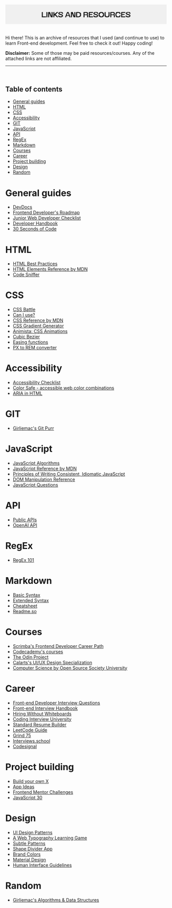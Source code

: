 <br>

<div align="center">
<img src="./img_header.png" alt="Links and resources">
</div>

<br>

Hi there! This is an archive of resources that I used (and continue to use) to learn Front-end development. Feel free to check it out! Happy coding!

**Disclaimer:** Some of those may be paid resources/courses. Any of the attached links are not affiliated.

---

<br>

## Table of contents

- [General guides](#general-guides)
- [HTML](#html)
- [CSS](#css)
- [Accessibility](#accessibility)
- [GIT](#git)
- [JavaScript](#javascript)
- [API](#api)
- [RegEx](#regex)
- [Markdown](#markdown)
- [Courses](#courses)
- [Career](#career)
- [Project building](#project-building)
- [Design](#design)
- [Random](#random)

# General guides

- [DevDocs](https://devdocs.io/)
- [Frontend Developer's Roadmap](https://roadmap.sh/frontend)
- [Junior Web Developer Checklist](https://different-marmoset-f7b.notion.site/Junior-Web-Developer-Checklist-1-0-13f79e255d75430e97e6e99617cddb74)
- [Developer Handbook](https://github.com/apptension/developer-handbook)
- [30 Seconds of Code](https://www.30secondsofcode.org/)

# HTML

- [HTML Best Practices](https://github.com/hail2u/html-best-practices)
- [HTML Elements Reference by MDN](https://developer.mozilla.org/en-US/docs/Web/HTML/Element)
- [Code Sniffer](https://github.com/squizlabs/HTML_CodeSniffer)

# CSS

- [CSS Battle](https://cssbattle.dev/)
- [Can I use?](https://caniuse.com/)
- [CSS Reference by MDN](https://developer.mozilla.org/en-US/docs/Web/CSS/Reference)
- [CSS Gradient Generator](https://www.joshwcomeau.com/gradient-generator/)
- [Animista: CSS Animations](https://animista.net/)
- [Cubic Bezier](https://cubic-bezier.com/#.17,.67,.83,.67)
- [Easing functions](https://easings.net/)
- [PX to REM converter](https://nekocalc.com/px-to-rem-converter)

# Accessibility

- [Accessibility Checklist](https://www.a11yproject.com/checklist/)
- [Color Safe - accessible web color combinations](http://colorsafe.co/)
- [ARIA in HTML](https://www.w3.org/TR/html-aria/#allowed-aria-roles-states-and-properties)

# GIT

- [Girliemac's Git Purr](https://github.com/girliemac/a-picture-is-worth-a-1000-words/tree/main/git-purr)

# JavaScript

- [JavaScript Algorithms](https://github.com/trekhleb/javascript-algorithms)
- [JavaScript Reference by MDN](https://developer.mozilla.org/en-US/docs/Web/JavaScript/Reference)
- [Principles of Writing Consistent, Idiomatic JavaScript](https://github.com/rwaldron/idiomatic.js)
- [DOM Manipulation Reference](https://youmightnotneedjquery.com/)
- [JavaScript Questions](https://jsquiz.vercel.app/)

# API

- [Public APIs](https://github.com/public-apis/public-apis)
- [OpenAI API](https://beta.openai.com/overview)

# RegEx

- [RegEx 101](https://regex101.com/)

# Markdown

- [Basic Syntax](https://www.markdownguide.org/basic-syntax/)
- [Extended Syntax](https://www.markdownguide.org/extended-syntax/)
- [Cheatsheet](https://www.markdownguide.org/cheat-sheet/)
- [Readme.so](https://readme.so/editor)

# Courses

- [Scrimba's Frontend Developer Career Path](https://scrimba.com/learn/frontend)
- [Codecademy's courses](https://www.codecademy.com/catalog/subject/web-development)
- [The Odin Project](https://www.theodinproject.com/paths)
- [Calarts's UI/UX Design Specialization](https://www.coursera.org/specializations/ui-ux-design)
- [Computer Science by Open Source Society University](https://github.com/ossu/computer-science)

# Career

- [Front-end Developer Interview Questions](https://github.com/h5bp/Front-end-Developer-Interview-Questions)
- [Front-end Interview Handbook](https://github.com/yangshun/front-end-interview-handbook)
- [Hiring Without Whiteboards](https://github.com/poteto/hiring-without-whiteboards)
- [Coding Interview University](https://github.com/jwasham/coding-interview-university)
- [Standard Resume Builder](https://app.standardresume.co/resumes/-R1UvXj7Kne1-x7B6qbgX/write)
- [LeetCode Guide](https://www.reddit.com/r/cscareerquestions/comments/sgktuv/the_definitive_way_on_how_to_leetcode_properly/)
- [Grind 75](https://www.techinterviewhandbook.org/grind75)
- [Interviews.school](https://interviews.school/)
- [Codesignal](https://codesignal.com/developers/interview-practice/)

# Project building

- [Build your own X](https://github.com/codecrafters-io/build-your-own-x)
- [App Ideas](https://github.com/florinpop17/app-ideas)
- [Frontend Mentor Challenges](https://www.frontendmentor.io/)
- [JavaScript 30](https://javascript30.com/)

# Design

- [UI Design Patterns](https://ui-patterns.com/)
- [A Web Typography Learning Game](https://betterwebtype.com/triangle/)
- [Subtle Patterns](https://www.toptal.com/designers/subtlepatterns/)
- [Shape Divider App](https://www.shapedivider.app/)
- [Brand Colors](https://brandcolors.net/)
- [Material Design](https://material.io/design/introduction#principles)
- [Human Interface Guidelines](https://developer.apple.com/design/human-interface-guidelines/)

# Random

- [Girliemac's Algorithms & Data Structures](https://github.com/girliemac/a-picture-is-worth-a-1000-words/tree/main/algorithms)
